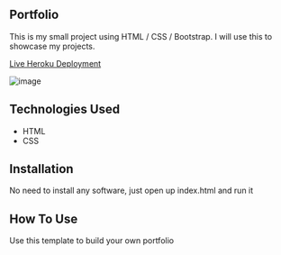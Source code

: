 ## Portfolio

This is my small project using HTML / CSS / Bootstrap. I will use this to showcase my projects.

[Live Heroku Deployment](https://portfolio-phillip.herokuapp.com/)


![image](<img width="1435" alt="image" src="https://user-images.githubusercontent.com/99948287/175103820-6c3a275d-8d24-4f43-ab78-7ec6e96413b9.png">)

## Technologies Used
* HTML
* CSS

## Installation
No need to install any software, just open up index.html and run it

## How To Use
Use this template to build your own portfolio


